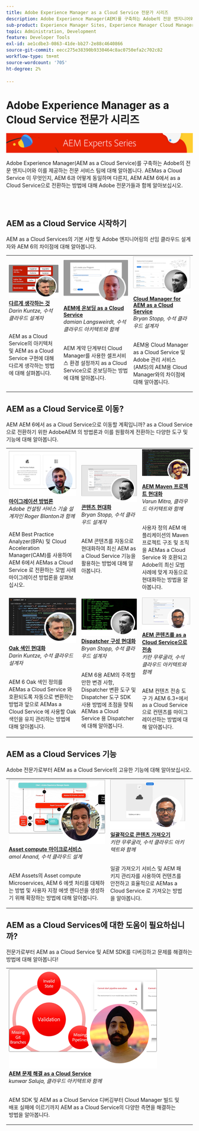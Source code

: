 ```yaml
---
title: Adobe Experience Manager as a Cloud Service 전문가 시리즈
description: Adobe Experience Manager(AEM)를 구축하는 Adobe의 전문 엔지니어와 이를 제공하는 전문 서비스로부터 as a Cloud Service에 대해 알아봅니다.
sub-product: Experience Manager Sites, Experience Manager Cloud Manager, Experience Manager Assets
topic: Administration, Development
feature: Developer Tools
exl-id: ae1cdbe3-0863-41de-bb27-2e88c4640866
source-git-commit: eecc275e38390b9330464c8ac0750efa2c702c82
workflow-type: tm+mt
source-wordcount: '705'
ht-degree: 2%

---
```


# Adobe Experience Manager as a Cloud Service 전문가 시리즈

![AEM 전문가 시리즈](./assets/masthead.png)

Adobe Experience Manager(AEM as a Cloud Service)를 구축하는 Adobe의 전문 엔지니어와 이를 제공하는 전문 서비스 팀에 대해 알아봅니다. AEMas a Cloud Service 이 무엇인지, AEM 6과 어떻게 동일하며 다른지, AEM AEM 6에서 as a Cloud Service으로 전환하는 방법에 대해 Adobe 전문가들과 함께 알아보십시오.

<br/> 
<br/>

## AEM as a Cloud Service 시작하기

AEM as a Cloud Services의 기본 사항 및 Adobe 엔지니어링의 선임 클라우드 설계자와 AEM 6의 차이점에 대해 알아봅니다.

<table>
  <tr>
   <td>
      <a href="../../migration/moving-to-aem-as-a-cloud-service/introduction.md">
      <img alt="다르게 생각하는 것" src="./assets/thinking-differently.png"/>
      </a>
      <div>
         <a href="../../migration/moving-to-aem-as-a-cloud-service/introduction.md"><strong>다르게 생각하는 것</strong></a>         
         <br/><em>Darin Kuntze, 수석 클라우드 설계자</em>
      </div>
      <p>
        <br/>
         AEM as a Cloud Service의 아키텍처 및 AEM as a Cloud Service 구현에 대해 다르게 생각하는 방법에 대해 살펴봅니다.
      </p>
     </td>   
     <td>
      <a href="../../migration/moving-to-aem-as-a-cloud-service/onboarding.md">
      <img alt="AEM as a Cloud Service에 온보딩" src="./assets/onboarding.png"/>
      </a>
      <div>
         <a href="../../migration/moving-to-aem-as-a-cloud-service/onboarding.md"><strong>AEM에 온보딩 as a Cloud Service</strong></a>
         <br/><em>damian Langsweirdt, 수석 클라우드 아키텍트와 함께</em>
      </div>
      <p>
        <br/>
         AEM 계약 단계부터 Cloud Manager를 사용한 셀프서비스 환경 설정까지 as a Cloud Service으로 온보딩하는 방법에 대해 알아봅니다.
      </p>
   </td>     
   </td>   
     <td>
      <a href="../../migration/moving-to-aem-as-a-cloud-service/cloud-manager.md">
      <img alt="Cloud Manager" src="./assets/cloud-manager.png"/>
      </a>
      <div>
         <a href="../../migration/moving-to-aem-as-a-cloud-service/cloud-manager.md"><strong>Cloud Manager for AEM as a Cloud Service</strong></a>
         <br/><em>Bryan Stopp, 수석 클라우드 설계자</em>
      </div>
      <p>
        <br/>
         AEM용 Cloud Manager as a Cloud Service 및 Adobe 관리 서비스(AMS)의 AEM용 Cloud Manager와의 차이점에 대해 알아봅니다.
      </p>
   </td> 
  </tr>
</table>

## AEM as a Cloud Service로 이동?

AEM AEM 6에서 as a Cloud Service으로 이동할 계획입니까? as a Cloud Service으로 전환하기 위한 AdobeAEM 의 방법론과 이를 원활하게 전환하는 다양한 도구 및 기능에 대해 알아봅니다.

<table>
  <tr>
   <td>
      <a href="../../migration/moving-to-aem-as-a-cloud-service/bpa-and-cam.md" target="_aem-experts-series-video">
      <img alt="마이그레이션 방법론" src="./assets/bpa-and-cam.png"/>
      </a>
      <div>
         <a href="../../migration/moving-to-aem-as-a-cloud-service/bpa-and-cam.md" target="_aem-experts-series-video"><strong>마이그레이션 방법론</strong></a>
         <br/><em>Adobe 컨설팅 서비스 기술 설계자인 Roger Blanton과 함께</em>
      </div>
      <p>
        <br/>
        AEM Best Practice Analyzer(BPA) 및 Cloud Acceleration Manager(CAM)를 사용하여 AEM 6에서 AEMas a Cloud Service 로 전환하는 모범 사례 마이그레이션 방법론을 살펴보십시오.
      </p>
   </td>   
     <td>
      <a href="../../migration/moving-to-aem-as-a-cloud-service/aem-modernization-tools.md" target="_aem-experts-series-video">
      <img alt="콘텐츠 현대화" src="./assets/aem-modernizer-tools.png"/>
      </a>
      <div>
         <a href="../../migration/moving-to-aem-as-a-cloud-service/aem-modernization-tools.md" target="_aem-experts-series-video"><strong>콘텐츠 현대화</strong></a>
         <br/><em>Bryan Stopp, 수석 클라우드 설계자</em>
      </div>
      <p>
        <br/>
         AEM 콘텐츠를 자동으로 현대화하여 최신 AEM as a Cloud Service 기능을 활용하는 방법에 대해 알아봅니다.
      </p>
   </td>     
   </td>   
     <td>
      <a href="../../migration/moving-to-aem-as-a-cloud-service/repository-modernization.md" target="_aem-experts-series-video">
      <img alt="AEM Maven 프로젝트 현대화" src="./assets/repository-modernizer.png"/>
      </a>
      <div>
         <a href="../../migration/moving-to-aem-as-a-cloud-service/repository-modernization.md" target="_aem-experts-series-video"><strong>AEM Maven 프로젝트 현대화</strong></a>
         <br/><em>Varun Mitra, 클라우드 아키텍트와 함께</em>
      </div>
      <p>
        <br/>
         사용자 정의 AEM 애플리케이션의 Maven 프로젝트 구조 및 조직을 AEMas a Cloud Service 와 호환되고 Adobe의 최신 모범 사례에 맞게 자동으로 현대화하는 방법을 알아봅니다.
      </p>
   </td> 
  </tr>
  <tr>
   <td>
      <a href="../../migration/moving-to-aem-as-a-cloud-service/search-and-indexing.md" target="_aem-experts-series-video">
      <img alt="Oak 색인 현대화" src="./assets/indexes.png"/>
      </a>
      <div>
         <a href="../../migration/moving-to-aem-as-a-cloud-service/search-and-indexing.md" target="_aem-experts-series-video"><strong>Oak 색인 현대화</strong></a>
         <br/><em>Darin Kuntze, 수석 클라우드 설계자</em>
      </div>
      <p>
        <br/>
        AEM 6 Oak 색인 정의를 AEMas a Cloud Service 와 호환되도록 자동으로 변환하는 방법과 앞으로 AEMas a Cloud Service 에 사용할 Oak 색인을 유지 관리하는 방법에 대해 알아봅니다.
      </p>
   </td>   
     <td>
      <a href="../../migration/moving-to-aem-as-a-cloud-service/dispatcher.md" target="_aem-experts-series-video">
      <img alt="Dispatcher 구성 현대화" src="./assets/dispatcher.png"/>
      </a>
      <div>
         <a href="../../migration/moving-to-aem-as-a-cloud-service/dispatcher.md" target="_aem-experts-series-video"><strong>Dispatcher 구성 현대화</strong></a>
         <br/><em>Bryan Stopp, 수석 클라우드 설계자</em>
      </div>
      <p>
        <br/>
         AEM 6용 AEM의 주목할 만한 변경 사항, Dispatcher 변환 도구 및 Dispatcher 도구 SDK 사용 방법에 초점을 맞춰 AEMas a Cloud Service 용 Dispatcher에 대해 알아봅니다.
      </p>
   </td>     
   </td>   
     <td>
      <a href="../../migration/moving-to-aem-as-a-cloud-service/content-migration/content-transfer-tool.md" target="_aem-experts-series-video">
      <img alt="AEM 콘텐츠를 as a Cloud Service으로 전송" src="./assets/content-transfer-tool.png"/>
      </a>
      <div>
         <a href="../../migration/moving-to-aem-as-a-cloud-service/content-migration/content-transfer-tool.md" target="_aem-experts-series-video"><strong>AEM 콘텐츠를 as a Cloud Service으로 전송</strong></a>
         <br/><em>키란 무루굴라, 수석 클라우드 아키텍트와 함께</em>
      </div>
      <p>
        <br/>
         AEM 컨텐츠 전송 도구 가 AEM 6.3+에서 as a Cloud Service으로 컨텐츠를 마이그레이션하는 방법에 대해 알아봅니다.
      </p>
   </td> 
  </tr>  
</table>


## AEM as a Cloud Services 기능

Adobe 전문가로부터 AEM as a Cloud Service의 고유한 기능에 대해 알아보십시오.

<table>
  <tr>
   <td>
      <a href="../../migration/moving-to-aem-as-a-cloud-service/asset-compute-microservices.md" target="_aem-experts-series-video">
      <img alt="Asset compute 마이크로서비스" src="./assets/asset-compute-microservices.png"/>
      </a>
      <div>
         <a href="../../migration/moving-to-aem-as-a-cloud-service/asset-compute-microservices.md" target="_aem-experts-series-video"><strong>Asset compute 마이크로서비스</strong></a>
         <br/><em>amol Anand, 수석 클라우드 설계</em>
      </div>
      <p>
        <br/>
        AEM Assets의 Asset compute Microservices, AEM 6 에셋 처리를 대체하는 방법 및 사용자 지정 에셋 렌디션을 생성하기 위해 확장하는 방법에 대해 알아봅니다.
      </p>
   </td>   
   <td>
      <a href="../../migration/moving-to-aem-as-a-cloud-service/content-migration/bulk-import-service.md" target="_aem-experts-series-video">
      <img alt="일괄적으로 콘텐츠 가져오기" src="./assets/bulk-import.png"/>
      </a>
      <div>
         <a href="../../migration/moving-to-aem-as-a-cloud-service/content-migration/bulk-import-service.md" target="_aem-experts-series-video"><strong>일괄적으로 콘텐츠 가져오기</strong></a>
         <br/><em>키란 무루굴라, 수석 클라우드 아키텍트와 함께</em>
      </div>
      <p>
        <br/>
        일괄 가져오기 서비스 및 AEM 패키지 관리자를 사용하여 컨텐츠를 안전하고 효율적으로 AEMas a Cloud Service 로 가져오는 방법을 알아봅니다.
      </p>
   </td> 
    <td></td>
  </tr>
</table>

## AEM as a Cloud Services에 대한 도움이 필요하십니까?

전문가로부터 AEM as a Cloud Service 및 AEM SDK를 디버깅하고 문제를 해결하는 방법에 대해 알아봅니다!

<table>
  <tr>
   <td>
      <a href="../../migration/moving-to-aem-as-a-cloud-service/troubleshooting.md" target="_aem-experts-series-video">
      <img alt="AEM 문제 해결 as a Cloud Service" src="./assets/troubleshooting.png"/>
      </a>
      <div>
         <a href="../../migration/moving-to-aem-as-a-cloud-service/troubleshooting.md" 
         target="_aem-experts-series-video"><strong>AEM 문제 해결 as a Cloud Service</strong></a>
         <br/><em>kunwar Saluja, 클라우드 아키텍트와 함께</em>
      </div>
      <p>
        <br/>
        AEM SDK 및 AEM as a Cloud Service 디버깅부터 Cloud Manager 빌드 및 배포 실패에 이르기까지 AEM as a Cloud Service의 다양한 측면을 해결하는 방법을 알아봅니다.
      </p>
   </td>   
    <td></td>
    <td></td>
  </tr>
</table>
